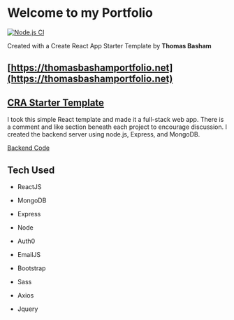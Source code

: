 # Welcome to my Portfolio

[![Node.js CI](https://github.com/Thomas-Basham/Portfolio/actions/workflows/node.js.yml/badge.svg)](https://github.com/Thomas-Basham/Portfolio/actions/workflows/node.js.yml)

Created with a Create React App Starter Template by **Thomas Basham**

## [https://thomasbashamportfolio.net](https://thomasbashamportfolio.net)

## [CRA Starter Template](https://www.npmjs.com/package/cra-template-react-portfolio)

I took this simple React template and made it a full-stack web app. There is a comment and like section beneath each project to encourage discussion. I created the backend server using node.js, Express, and MongoDB.

[Backend Code](https://github.com/Thomas-Basham/portfolio-backend)

## Tech Used

- ReactJS

- MongoDB

- Express

- Node

- Auth0

- EmailJS

- Bootstrap

- Sass

- Axios

- Jquery
